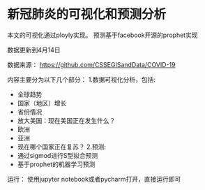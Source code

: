 # 新冠肺炎的可视化和预测分析


本文的可视化通过ployly实现。
预测基于facebook开源的prophet实现

数据更新到4月14日

数据来源：
https://github.com/CSSEGISandData/COVID-19

内容主要分为以下几个部分：
1.数据可视化分析，包括:
- 全球趋势
- 国家（地区）增长
- 省份情况
- 放大美国：现在美国正在发生什么？
- 欧洲
- 亚洲
- 现在哪个国家正在复苏？
2.预测:
- 通过sigmod进行S型拟合预测
- 基于prophet的机器学习预测


运行：
使用jupyter notebook或者pycharm打开，直接运行即可